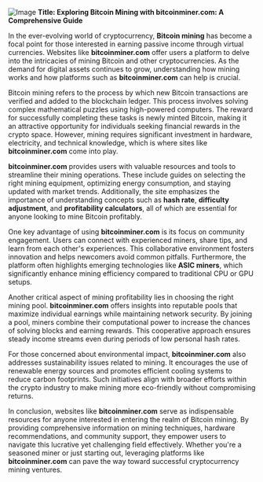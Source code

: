 
![Image](https://github.com/user-attachments/assets/b8266eee-691e-4ee1-99ef-bfa10d234fd4)
**Title: Exploring Bitcoin Mining with bitcoinminer.com: A Comprehensive Guide**

In the ever-evolving world of cryptocurrency, **Bitcoin mining** has become a focal point for those interested in earning passive income through virtual currencies. Websites like **bitcoinminer.com** offer users a platform to delve into the intricacies of mining Bitcoin and other cryptocurrencies. As the demand for digital assets continues to grow, understanding how mining works and how platforms such as **bitcoinminer.com** can help is crucial.

Bitcoin mining refers to the process by which new Bitcoin transactions are verified and added to the blockchain ledger. This process involves solving complex mathematical puzzles using high-powered computers. The reward for successfully completing these tasks is newly minted Bitcoin, making it an attractive opportunity for individuals seeking financial rewards in the crypto space. However, mining requires significant investment in hardware, electricity, and technical knowledge, which is where sites like **bitcoinminer.com** come into play.

**bitcoinminer.com** provides users with valuable resources and tools to streamline their mining operations. These include guides on selecting the right mining equipment, optimizing energy consumption, and staying updated with market trends. Additionally, the site emphasizes the importance of understanding concepts such as **hash rate**, **difficulty adjustment**, and **profitability calculators**, all of which are essential for anyone looking to mine Bitcoin profitably.

One key advantage of using **bitcoinminer.com** is its focus on community engagement. Users can connect with experienced miners, share tips, and learn from each other's experiences. This collaborative environment fosters innovation and helps newcomers avoid common pitfalls. Furthermore, the platform often highlights emerging technologies like **ASIC miners**, which significantly enhance mining efficiency compared to traditional CPU or GPU setups.

Another critical aspect of mining profitability lies in choosing the right mining pool. **bitcoinminer.com** offers insights into reputable pools that maximize individual earnings while maintaining network security. By joining a pool, miners combine their computational power to increase the chances of solving blocks and earning rewards. This cooperative approach ensures steady income streams even during periods of low personal hash rates.

For those concerned about environmental impact, **bitcoinminer.com** also addresses sustainability issues related to mining. It encourages the use of renewable energy sources and promotes efficient cooling systems to reduce carbon footprints. Such initiatives align with broader efforts within the crypto industry to make mining more eco-friendly without compromising returns.

In conclusion, websites like **bitcoinminer.com** serve as indispensable resources for anyone interested in entering the realm of Bitcoin mining. By providing comprehensive information on mining techniques, hardware recommendations, and community support, they empower users to navigate this lucrative yet challenging field effectively. Whether you're a seasoned miner or just starting out, leveraging platforms like **bitcoinminer.com** can pave the way toward successful cryptocurrency mining ventures.